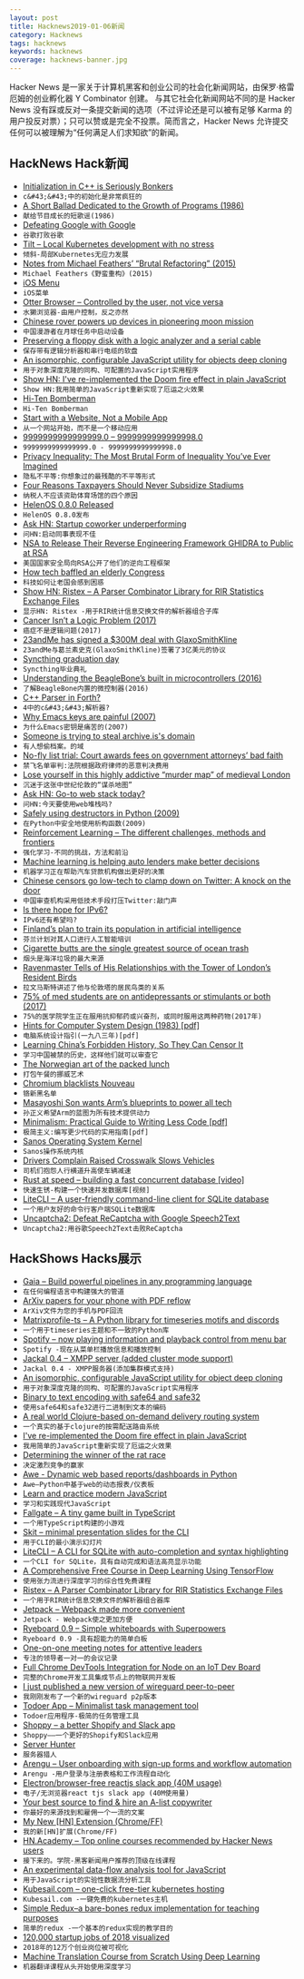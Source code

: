 ```yaml
---
layout: post
title: Hacknews2019-01-06新闻
category: Hacknews
tags: hacknews
keywords: hacknews
coverage: hacknews-banner.jpg
---
```


Hacker News 是一家关于计算机黑客和创业公司的社会化新闻网站，由保罗·格雷厄姆的创业孵化器 Y Combinator 创建。
与其它社会化新闻网站不同的是 Hacker News 没有踩或反对一条提交新闻的选项（不过评论还是可以被有足够 Karma 的用户投反对票）；只可以赞或是完全不投票。简而言之，Hacker News 允许提交任何可以被理解为“任何满足人们求知欲”的新闻。

## HackNews Hack新闻


- [Initialization in C&#43;&#43; is Seriously Bonkers](https://mikelui.io/2019/01/03/seriously-bonkers.html)
- `c&#43;&#43;中的初始化是非常疯狂的`
- [A Short Ballad Dedicated to the Growth of Programs (1986)](http://people.cs.uchicago.edu/~wiseman/humor/large-programs.html)
- `献给节目成长的短歌谣(1986)`
- [Defeating Google with Google](https://twitter.com/FGRibreau/status/1080810518493966337)
- `谷歌打败谷歌`
- [Tilt – Local Kubernetes development with no stress](https://github.com/windmilleng/tilt)
- `倾斜-局部Kubernetes无应力发展`
- [Notes from Michael Feathers’ “Brutal Refactoring” (2015)](https://www.thekua.com/atwork/2011/05/notes-from-michael-feathers-brutal-refactoring/)
- `Michael Feathers《野蛮重构》(2015)`
- [iOS Menu](https://codea.io/blog/the-ios-menu/)
- `iOS菜单`
- [Otter Browser – Controlled by the user, not vice versa](https://otter-browser.org/)
- `水獭浏览器-由用户控制，反之亦然`
- [Chinese rover powers up devices in pioneering moon mission](https://phys.org/news/2019-01-chinese-rover-powers-devices-moon.html)
- `中国漫游者在月球任务中启动设备`
- [Preserving a floppy disk with a logic analyzer and a serial cable](https://www.chzsoft.de/site/hardware/preserving-a-floppy-disk-with-a-logic-analyzer/)
- `保存带有逻辑分析器和串行电缆的软盘`
- [An isomorphic, configurable JavaScript utility for objects deep cloning](https://github.com/jfet97/omniclone)
- `用于对象深度克隆的同构、可配置的JavaScript实用程序`
- [Show HN: I&#39;ve re-implemented the Doom fire effect in plain JavaScript](https://github.com/filipedeschamps/doom-fire-algorithm)
- `Show HN:我用简单的JavaScript重新实现了厄运之火效果`
- [Hi-Ten Bomberman](http://randomhoohaas.flyingomelette.com/bomb/arc-hiten/)
- `Hi-Ten Bomberman`
- [Start with a Website, Not a Mobile App](https://www.atrium.co/blog/founders-should-build-website-not-mobile-app/)
- `从一个网站开始，而不是一个移动应用`
- [9999999999999999.0 – 9999999999999998.0](http://geocar.sdf1.org/numbers.html)
- `9999999999999999.0 - 9999999999999998.0`
- [Privacy Inequality: The Most Brutal Form of Inequality You’ve Ever Imagined](https://medium.com/privateid-blog/privacy-inequality-the-most-brutal-form-of-inequality-youve-ever-imagined-e674d4f3cd42)
- `隐私不平等:你想象过的最残酷的不平等形式`
- [Four Reasons Taxpayers Should Never Subsidize Stadiums](https://www.bloomberg.com/view/articles/2018-07-16/four-reasons-taxpayers-should-never-subsidize-stadiums)
- `纳税人不应该资助体育场馆的四个原因`
- [HelenOS 0.8.0 Released](http://www.helenos.org/wiki/ReleaseNotes/0.8.0)
- `HelenOS 0.8.0发布`
- [Ask HN: Startup coworker underperforming](item?id=18834492)
- `问HN:启动同事表现不佳`
- [NSA to Release Their Reverse Engineering Framework GHIDRA to Public at RSA](https://www.rsaconference.com/events/us19/agenda/sessions/16608-Come-Get-Your-Free-NSA-Reverse-Engineering-Tool)
- `美国国家安全局向RSA公开了他们的逆向工程框架`
- [How tech baffled an elderly Congress](http://digitaledition.baltimoresun.com/infinity/article_share.aspx?guid=13f67296-964c-469d-9c7f-d20a7dd550a4)
- `科技如何让老国会感到困惑`
- [Show HN: Ristex – A Parser Combinator Library for RIR Statistics Exchange Files](https://github.com/ip-num-tools/ristex)
- `显示HN: Ristex -用于RIR统计信息交换文件的解析器组合子库`
- [Cancer Isn’t a Logic Problem (2017)](http://cancer.nautil.us/article/186/cancer-isnt-a-logic-problem)
- `癌症不是逻辑问题(2017)`
- [23andMe has signed a $300M deal with GlaxoSmithKline](https://www.businessinsider.com/dna-testing-delete-your-data-23andme-ancestry-2018-7)
- `23andMe与葛兰素史克(GlaxoSmithKline)签署了3亿美元的协议`
- [Syncthing graduation day](https://forum.syncthing.net/t/syncthing-graduation-day/12617)
- `Syncthing毕业典礼`
- [Understanding the BeagleBone’s built in microcontrollers (2016)](http://www.righto.com/2016/08/pru-tips-understanding-beaglebones.html)
- `了解BeagleBone内置的微控制器(2016)`
- [C&#43;&#43; Parser in Forth?](https://groups.google.com/forum/#!topic/comp.lang.forth/WoXu5N67S6I)
- `4中的c&#43;&#43;解析器?`
- [Why Emacs keys are painful (2007)](http://ergoemacs.org/emacs/emacs_kb_shortcuts_pain.html)
- `为什么Emacs密钥是痛苦的(2007)`
- [Someone is trying to steal archive.is&#39;s domain](https://twitter.com/archiveis/status/1081276424781287427)
- `有人想偷档案。的域`
- [No-fly list trial: Court awards fees on government attorneys’ bad faith](https://papersplease.org/wp/2019/01/03/plaintiff-in-first-no-fly-trial-wins-another-appeal-on-attorneys-fees-and-government-lawyers-bad-faith/)
- `禁飞名单审判:法院根据政府律师的恶意判决费用`
- [Lose yourself in this highly addictive “murder map” of medieval London](https://arstechnica.com/science/2019/01/addictive-interactive-murder-map-lets-you-explore-medieval-london-crime/)
- `沉迷于这张中世纪伦敦的“谋杀地图”`
- [Ask HN: Go-to web stack today?](item?id=18829557)
- `问HN:今天要使用web堆栈吗?`
- [Safely using destructors in Python (2009)](https://eli.thegreenplace.net/2009/06/12/safely-using-destructors-in-python/)
- `在Python中安全地使用析构函数(2009)`
- [Reinforcement Learning – The different challenges, methods and frontiers](http://louiskirsch.com/maps/reinforcement-learning)
- `强化学习-不同的挑战，方法和前沿`
- [Machine learning is helping auto lenders make better decisions](https://www.bloomberg.com/opinion/articles/2019-01-05/algorithms-are-determining-your-creditworthiness)
- `机器学习正在帮助汽车贷款机构做出更好的决策`
- [Chinese censors go low-tech to clamp down on Twitter: A knock on the door](https://www.lmtonline.com/news/article/Chinese-censors-go-low-tech-to-clamp-down-on-13508441.php)
- `中国审查机构采用低技术手段打压Twitter:敲门声`
- [Is there hope for IPv6?](https://www.internetgovernance.org/2019/01/04/is-there-hope-for-ipv6/)
- `IPv6还有希望吗?`
- [Finland’s plan to train its population in artificial intelligence](https://www.politico.eu/article/finland-one-percent-ai-artificial-intelligence-courses-learning-training/)
- `芬兰计划对其人口进行人工智能培训`
- [Cigarette butts are the single greatest source of ocean trash](https://www.nbcnews.com/news/us-news/plastic-straw-ban-cigarette-butts-are-single-greatest-source-ocean-n903661?icid=related)
- `烟头是海洋垃圾的最大来源`
- [Ravenmaster Tells of His Relationships with the Tower of London’s Resident Birds](https://www.scientificamerican.com/article/ravenmaster-christopher-skaife-tells-of-his-relationships-with-the-tower-of-londons-resident-birds/)
- `拉文马斯特讲述了他与伦敦塔的居民鸟类的关系`
- [75% of med students are on antidepressants or stimulants or both (2017)](http://www.idealmedicalcare.org/75-med-students-antidepressants-stimulants/)
- `75%的医学院学生正在服用抗抑郁药或兴奋剂，或同时服用这两种药物(2017年)`
- [Hints for Computer System Design (1983) [pdf]](http://bwlampson.site/33-Hints/Acrobat.pdf)
- `电脑系统设计指引(一九八三年)[pdf]`
- [Learning China’s Forbidden History, So They Can Censor It](https://www.nytimes.com/2019/01/02/business/china-internet-censor.html)
- `学习中国被禁的历史，这样他们就可以审查它`
- [The Norwegian art of the packed lunch](http://www.bbc.com/capital/story/20190103-the-norwegian-art-of-the-packed-lunch)
- `打包午餐的挪威艺术`
- [Chromium blacklists Nouveau](https://lists.freedesktop.org/archives/nouveau/2019-January/031798.html)
- `铬新黑名单`
- [Masayoshi Son wants Arm’s blueprints to power all tech](https://www.economist.com/business/2019/01/05/masayoshi-son-wants-arms-blueprints-to-power-all-tech)
- `孙正义希望Arm的蓝图为所有技术提供动力`
- [Minimalism: Practical Guide to Writing Less Code [pdf]](http://www.two-sdg.demon.co.uk/curbralan/papers/jaoo/Minimalism.pdf)
- `极简主义:编写更少代码的实用指南[pdf]`
- [Sanos Operating System Kernel](http://www.jbox.dk/sanos/index.htm)
- `Sanos操作系统内核`
- [Drivers Complain Raised Crosswalk Slows Vehicles](https://pricetags.ca/2019/01/04/friday-file-drivers-complain-raised-crosswalk-slows-vehicles/#more-146036)
- `司机们抱怨人行横道升高使车辆减速`
- [Rust at speed – building a fast concurrent database [video]](https://www.youtube.com/watch?v=s19G6n0UjsM)
- `快速生锈-构建一个快速并发数据库[视频]`
- [LiteCLI – A user-friendly command-line client for SQLite database](https://www.pgcli.com/launching-litecli.html)
- `一个用户友好的命令行客户端SQLite数据库`
- [Uncaptcha2: Defeat ReCaptcha with Google Speech2Text](https://github.com/ecthros/uncaptcha2)
- `Uncaptcha2:用谷歌Speech2Text击败ReCaptcha`


## HackShows Hacks展示

- [ Gaia – Build powerful pipelines in any programming language](https://gaia-pipeline.io/)
- `在任何编程语言中构建强大的管道`
- [ ArXiv papers for your phone with PDF reflow](https://docushow.com/)
- `ArXiv文件为您的手机与PDF回流`
- [ Matrixprofile-ts – A Python library for timeseries motifs and discords](https://github.com/target/matrixprofile-ts)
- `一个用于timeseries主题和不一致的Python库`
- [ Spotify – now playing information and playback control from menu bar](https://github.com/davicorreiajr/spotify-now-playing)
- `Spotify -现在从菜单栏播放信息和播放控制`
- [ Jackal 0.4 – XMPP server (added cluster mode support)](https://github.com/ortuman/jackal/releases/tag/v0.4.0)
- `Jackal 0.4 - XMPP服务器(添加集群模式支持)`
- [ An isomorphic, configurable JavaScript utility for object deep cloning](https://github.com/jfet97/omniclone)
- `用于对象深度克隆的同构、可配置的JavaScript实用程序`
- [ Binary to text encoding with safe64 and safe32](https://github.com/kstenerud/safe64)
- `使用safe64和safe32进行二进制到文本的编码`
- [ A real world Clojure-based on-demand delivery routing system](https://github.com/Purple-Services)
- `一个真实的基于clojure的按需配送路由系统`
- [ I&#39;ve re-implemented the Doom fire effect in plain JavaScript](https://github.com/filipedeschamps/doom-fire-algorithm)
- `我用简单的JavaScript重新实现了厄运之火效果`
- [ Determining the winner of the rat race](https://news.ycombinator.com/item?id=18834116)
- `决定激烈竞争的赢家`
- [ Awe - Dynamic web based reports/dashboards in Python](https://github.com/dankilman/awe)
- `Awe—Python中基于web的动态报表/仪表板`
- [ Learn and practice modern JavaScript](https://learnjavascript.online/)
- `学习和实践现代JavaScript`
- [ Fallgate – A tiny game built in TypeScript](https://mbforbes.github.io/fallgate)
- `一个用TypeScript构建的小游戏`
- [ Skit – minimal presentation slides for the CLI](https://github.com/jpeinelt/skit)
- `用于CLI的最小演示幻灯片`
- [ LiteCLI – A CLI for SQLite with auto-completion and syntax highlighting](https://litecli.com/)
- `一个CLI for SQLite，具有自动完成和语法高亮显示功能`
- [ A Comprehensive Free Course in Deep Learning Using TensorFlow](https://github.com/osforscience/TensorFlow-Course#4)
- `使用张力流进行深度学习的综合性免费课程`
- [ Ristex – A Parser Combinator Library for RIR Statistics Exchange Files](https://github.com/ip-num-tools/ristex)
- `一个用于RIR统计信息交换文件的解析器组合器库`
- [ Jetpack – Webpack made more convenient](https://github.com/KidkArolis/jetpack)
- `Jetpack - Webpack使之更加方便`
- [ Ryeboard 0.9 – Simple whiteboards with Superpowers](https://www.ryeboard.com/#)
- `Ryeboard 0.9 -具有超能力的简单白板`
- [ One-on-one meeting notes for attentive leaders](https://www.oneonemeeting.com/)
- `专注的领导者一对一的会议记录`
- [ Full Chrome DevTools Integration for Node on an IoT Dev Board](https://rahulrav.svbtle.com/devtools-adventures-with-an-omega2pro)
- `完整的Chrome开发工具集成节点上的物联网开发板`
- [ I just published a new version of wireguard peer-to-peer](https://crates.io/crates/wireguard-p2p)
- `我刚刚发布了一个新的wireguard p2p版本`
- [ Todoer App – Minimalist task management tool](https://todoerapp.com/)
- `Todoer应用程序-极简的任务管理工具`
- [ Shoppy – a better Shopify and Slack app](https://shoppy.emerald.io/)
- `Shoppy——一个更好的Shopify和Slack应用`
- [ Server Hunter](https://www.serverhunter.com/)
- `服务器猎人`
- [ Arengu – User onboarding with sign-up forms and workflow automation](https://www.arengu.com/)
- `Arengu -用户登录与注册表格和工作流程自动化`
- [ Electron/browser-free reactjs slack app (40M usage)](https://github.com/cztomsik/slack-app)
- `电子/无浏览器react tjs slack app (40M使用量)`
- [ Your best source to find &amp; hire an A-list copywriter](https://copysamba.com/)
- `你最好的来源找到和雇佣一个一流的文案`
- [ My New [HN] Extension (Chrome/FF)](https://chrome.google.com/webstore/detail/hacker-news-watcher/ojkdgdapoebjekbklfpfjlccifecjeoo)
- `我的新[HN]扩展(Chrome/FF)`
- [ HN.Academy – Top online courses recommended by Hacker News users](https://hn.academy)
- `接下来的。学院-黑客新闻用户推荐的顶级在线课程`
- [ An experimental data-flow analysis tool for JavaScript](http://www.fromjs.com/)
- `用于JavaScript的实验性数据流分析工具`
- [ Kubesail.com – one-click free-tier kubernetes hosting](https://kubesail.com)
- `Kubesail.com -一键免费的kubernetes主机`
- [ Simple Redux–a bare-bones redux implementation for teaching purposes](https://github.com/eddyerburgh/simple-redux)
- `简单的redux -一个基本的redux实现的教学目的`
- [ 120,000 startup jobs of 2018 visualized](https://startup.jobs/trends/2018)
- `2018年的12万个创业岗位被可视化`
- [ Machine Translation Course from Scratch Using Deep Learning](https://github.com/astorfi/neural-machine-translation-from-scratch)
- `机器翻译课程从头开始使用深度学习`


